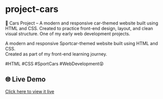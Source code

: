 # project-cars

🚗 Cars Project – A modern and responsive car-themed website built using HTML and CSS. 
Created to practice front-end design, layout, and clean visual structure. 
One of my early web development projects.

A modern and responsive Sportcar-themed website built using HTML and CSS.  
Created as part of my front-end learning journey.  

#HTML #CSS #SportCars #WebDevelopment😝

## 🌐 Live Demo
[Click here to view it live](https://ninavardo.github.io/cars-project/) 

